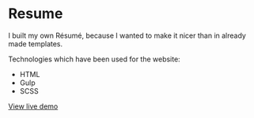 # Resume

I built my own Résumé, because I wanted to make it nicer than in already made templates.

Technologies which have been used for the website:
- HTML
- Gulp
- SCSS

[View live demo](https://anastasiastarodubtseva.com)
